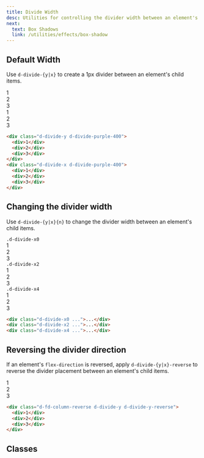 ```yaml
---
title: Divide Width
desc: Utilities for controlling the divider width between an element's child items.
next:
  text: Box Shadows
  link: /utilities/effects/box-shadow
---
```


## Default Width

Use `d-divide-{y|x}` to create a 1px divider between an element's child items.

<code-well-header class="d-fl-center d-fd-column d-p24 d-bgc-green-100 d-bgo50 d-w100p d-hmn102" custom>
  <div class="d-w100p d-d-flex d-fd-column d-divide-y d-divide-green-300">
    <div class="d-fl-center d-w100p d-h64 d-p16 d-fc-green-400 d-fs-300 d-fw-bold">1</div>
    <div class="d-fl-center d-w100p d-h64 d-p16 d-fc-green-400 d-fs-300 d-fw-bold">2</div>
    <div class="d-fl-center d-w100p d-h64 d-p16 d-fc-green-400 d-fs-300 d-fw-bold">3</div>
  </div>
  <div class="d-w100p d-fl-col3 d-divide-x d-divide-green-300">
    <div class="d-fl-center d-fl-grow1 d-h64 d-p16 d-fc-green-400 d-fs-300 d-fw-bold">1</div>
    <div class="d-fl-center d-fl-grow1 d-h64 d-p16 d-fc-green-400 d-fs-300 d-fw-bold">2</div>
    <div class="d-fl-center d-fl-grow1 d-h64 d-p16 d-fc-green-400 d-fs-300 d-fw-bold">3</div>
  </div>
</code-well-header>

```html
<div class="d-divide-y d-divide-purple-400">
  <div>1</div>
  <div>2</div>
  <div>3</div>
</div>
<div class="d-divide-x d-divide-purple-400">
  <div>1</div>
  <div>2</div>
  <div>3</div>
</div>
```

## Changing the divider width

Use `d-divide-{y|x}{n}` to change the divider width between an element's child items.

<code-well-header class="d-fl-center d-fd-column d-p24 d-bgc-purple-100 d-bgo50 d-w100p d-hmn102 d-stack8">
  <div class="d-w100p d-d-flex d-fd-column d-p8 d-bar8 d-bgc-purple-100">
    <code>.d-divide-x0</code>
    <div class="d-w100p d-fl-col3 d-divide-x0 d-divide-purple-400">
        <div class="d-fl-center d-fl-grow1 d-p16 d-fc-purple-500 d-fs-300 d-fw-bold">1</div>
        <div class="d-fl-center d-fl-grow1 d-p16 d-fc-purple-500 d-fs-300 d-fw-bold">2</div>
        <div class="d-fl-center d-fl-grow1 d-p16 d-fc-purple-500 d-fs-300 d-fw-bold">3</div>
    </div>
  </div>
  <div class="d-w100p d-d-flex d-fd-column d-p8 d-bar8 d-bgc-purple-100">
    <code>.d-divide-x2</code>
    <div class="d-w100p d-fl-col3 d-divide-x2 d-divide-purple-400">
        <div class="d-fl-center d-fl-grow1 d-p16 d-fc-purple-500 d-fs-300 d-fw-bold">1</div>
        <div class="d-fl-center d-fl-grow1 d-p16 d-fc-purple-500 d-fs-300 d-fw-bold">2</div>
        <div class="d-fl-center d-fl-grow1 d-p16 d-fc-purple-500 d-fs-300 d-fw-bold">3</div>
    </div>
  </div>
  <div class="d-w100p d-d-flex d-fd-column d-p8 d-bar8 d-bgc-purple-100">
    <code>.d-divide-x4</code>
    <div class="d-w100p d-fl-col3 d-divide-x4 d-divide-purple-400">
        <div class="d-fl-center d-fl-grow1 d-p16 d-fc-purple-500 d-fs-300 d-fw-bold">1</div>
        <div class="d-fl-center d-fl-grow1 d-p16 d-fc-purple-500 d-fs-300 d-fw-bold">2</div>
        <div class="d-fl-center d-fl-grow1 d-p16 d-fc-purple-500 d-fs-300 d-fw-bold">3</div>
    </div>
  </div>
</code-well-header>

```html
<div class="d-divide-x0 ...">...</div>
<div class="d-divide-x2 ...">...</div>
<div class="d-divide-x4 ...">...</div>
```

## Reversing the divider direction

If an element's `flex-direction` is reversed, apply `d-divide-{y|x}-reverse` to reverse the divider placement between an element's child items.

<code-well-header class="d-fl-center d-fd-column d-p24 d-bgc-magenta-100 d-bgo50 d-w100p d-hmn102" custom>
  <div class="d-w100p d-d-flex d-fd-column-reverse d-divide-y d-divide-y-reverse d-divide-magenta-200">
    <div class="d-fl-center d-p16 d-fc-magenta-400 d-fs-300 d-fw-bold">1</div>
    <div class="d-fl-center d-p16 d-fc-magenta-400 d-fs-300 d-fw-bold">2</div>
    <div class="d-fl-center d-p16 d-fc-magenta-400 d-fs-300 d-fw-bold">3</div>
  </div>
</code-well-header>

```html
<div class="d-fd-column-reverse d-divide-y d-divide-y-reverse">
  <div>1</div>
  <div>2</div>
  <div>3</div>
</div>
```

## Classes

<div class="d-h464 d-of-y-scroll d-bb d-bc-black-200">
  <utility-class-table>
    <template #content>
      <tbody v-for="d in ['y', 'x']">
        <tr v-for="i in ['default', '0', '2', '4']">
          <th scope="row" class="d-ff-mono d-fc-purple-400 d-fw-normal d-fs-100">
            d-divide-{{ d }}<span v-if="i !== 'default'" v-text="i"></span> > *+*
          </th>
          <td class="d-ff-mono d-fc-orange d-fs-100">
            --divide-{{ d }}-reverse: 0;<br/>
            <span v-if="d === 'y'">
              border-top: calc(
                <span v-if="i === 'default'">1</span>
                <span v-else>{{ i }}</span>
                px *(1 - var(--divide-{{ d }}-reverse))
              ) solid currentColor !important;<br/>
              border-bottom: calc(
                <span v-if="i === 'default'">1</span>
                <span v-else>{{ i }}</span>
px* var(--divide-{{ d }}-reverse)
              ) solid currentColor !important;
            </span>
            <span v-else>
              border-right: calc(
                <span v-if="i === 'default'">1</span>
                <span v-else>{{ i }}</span>
                px *(1 - var(--divide-{{ d }}-reverse))
              ) solid currentColor !important;<br/>
              border-left: calc(
                <span v-if="i === 'default'">1</span>
                <span v-else>{{ i }}</span>
px* var(--divide-{{ d }}-reverse)
              ) solid currentColor !important;
            </span>
          </td>
        </tr>
      </tbody>
    </template>
  </utility-class-table>
</div>
